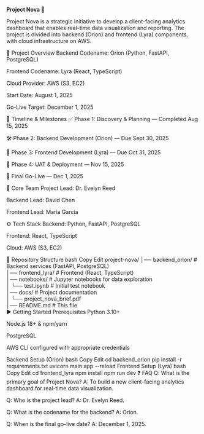 **Project Nova 🚀**

Project Nova is a strategic initiative to develop a client-facing analytics dashboard that enables real-time data visualization and reporting. The project is divided into backend (Orion) and frontend (Lyra) components, with cloud infrastructure on AWS.

📌 Project Overview
Backend Codename: Orion (Python, FastAPI, PostgreSQL)

Frontend Codename: Lyra (React, TypeScript)

Cloud Provider: AWS (S3, EC2)

Start Date: August 1, 2025

Go-Live Target: December 1, 2025

📆 Timeline & Milestones
✅ Phase 1: Discovery & Planning — Completed Aug 15, 2025

🛠 Phase 2: Backend Development (Orion) — Due Sept 30, 2025

🎨 Phase 3: Frontend Development (Lyra) — Due Oct 31, 2025

🧪 Phase 4: UAT & Deployment — Nov 15, 2025

🚀 Final Go-Live — Dec 1, 2025

👥 Core Team
Project Lead: Dr. Evelyn Reed

Backend Lead: David Chen

Frontend Lead: Maria Garcia

⚙️ Tech Stack
Backend: Python, FastAPI, PostgreSQL

Frontend: React, TypeScript

Cloud: AWS (S3, EC2)

📂 Repository Structure
bash
Copy
Edit
project-nova/
│── backend_orion/       # Backend services (FastAPI, PostgreSQL)  
│── frontend_lyra/       # Frontend (React, TypeScript)  
│── notebooks/           # Jupyter notebooks for data exploration  
│   └── test.ipynb       # Initial test notebook  
│── docs/                # Project documentation  
│   └── project_nova_brief.pdf  
│── README.md            # This file  
▶️ Getting Started
Prerequisites
Python 3.10+

Node.js 18+ & npm/yarn

PostgreSQL

AWS CLI configured with appropriate credentials

Backend Setup (Orion)
bash
Copy
Edit
cd backend_orion
pip install -r requirements.txt
uvicorn main:app --reload
Frontend Setup (Lyra)
bash
Copy
Edit
cd frontend_lyra
npm install
npm run dev
❓ FAQ
Q: What is the primary goal of Project Nova?
A: To build a new client-facing analytics dashboard for real-time data visualization.

Q: Who is the project lead?
A: Dr. Evelyn Reed.

Q: What is the codename for the backend?
A: Orion.

Q: When is the final go-live date?
A: December 1, 2025.


